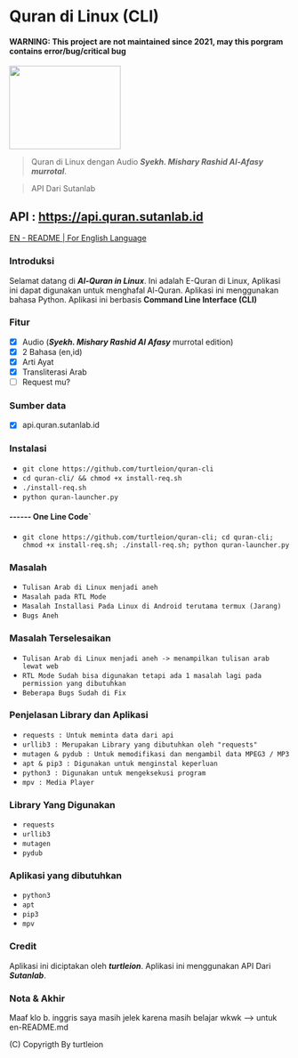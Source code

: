 # Quran di Linux (CLI)

#### WARNING: This project are not maintained since 2021, may this porgram contains error/bug/critical bug

<img src="https://www.kindpng.com/picc/b/204-2047243_quran-png.png" width="200" height="150">

> Quran di Linux dengan Audio ***Syekh. Mishary Rashid Al-Afasy murrotal***.

> API Dari Sutanlab

## API : https://api.quran.sutanlab.id

[EN - README | For English Language](en-README.md)

### Introduksi
Selamat datang di ***Al-Quran in Linux***. Ini adalah E-Quran di Linux, Aplikasi ini dapat digunakan untuk menghafal Al-Quran. Aplikasi ini menggunakan bahasa Python. Aplikasi ini berbasis **Command Line Interface (CLI)**

### Fitur
- [x] Audio (***Syekh. Mishary Rashid Al Afasy*** murrotal edition)
- [x] 2 Bahasa (en,id)
- [x] Arti Ayat
- [x] Transliterasi Arab
- [ ] Request mu?

### Sumber data
- [x] api.quran.sutanlab.id

### Instalasi
- `git clone https://github.com/turtleion/quran-cli`
- `cd quran-cli/ && chmod +x install-req.sh`
- `./install-req.sh`
- `python quran-launcher.py`

#### ------ One Line Code`
- `git clone https://github.com/turtleion/quran-cli; cd quran-cli; chmod +x install-req.sh; ./install-req.sh; python quran-launcher.py`

### Masalah
- `Tulisan Arab di Linux menjadi aneh`
- `Masalah pada RTL Mode`
- `Masalah Installasi Pada Linux di Android terutama termux (Jarang)`
- `Bugs Aneh`

### Masalah Terselesaikan
- `Tulisan Arab di Linux menjadi aneh -> menampilkan tulisan arab lewat web`
- `RTL Mode Sudah bisa digunakan tetapi ada 1 masalah lagi pada permission yang dibutuhkan`
- `Beberapa Bugs Sudah di Fix`

### Penjelasan Library dan Aplikasi
- `requests : Untuk meminta data dari api`
- `urllib3 : Merupakan Library yang dibutuhkan oleh "requests"`
- `mutagen & pydub : Untuk memodifikasi dan mengambil data MPEG3 / MP3`
- `apt & pip3 : Digunakan untuk menginstal keperluan`
- `python3 : Digunakan untuk mengeksekusi program`
- `mpv : Media Player`

### Library Yang Digunakan
- `requests`
- `urllib3`
- `mutagen`
- `pydub`

### Aplikasi yang dibutuhkan
- `python3`
- `apt`
- `pip3`
- `mpv`

### Credit
Aplikasi ini diciptakan oleh ***turtleion***.
Aplikasi ini menggunakan API Dari ***Sutanlab***.

### Nota & Akhir
Maaf klo b. inggris saya masih jelek karena masih belajar wkwk --> untuk en-README.md

(C) Copyrigth By turtleion
